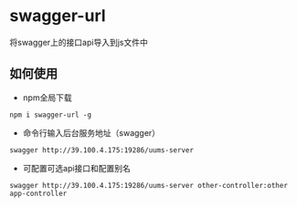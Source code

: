# swagger-url
将swagger上的接口api导入到js文件中

## 如何使用
- npm全局下载
```
npm i swagger-url -g
```
- 命令行输入后台服务地址（swagger）
```
swagger http://39.100.4.175:19286/uums-server
```
- 可配置可选api接口和配置别名
```
swagger http://39.100.4.175:19286/uums-server other-controller:other app-controller
